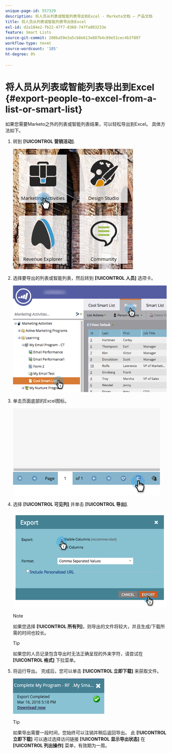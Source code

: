 ```yaml
---
unique-page-id: 557329
description: 将人员从列表或智能列表导出到Excel - Marketo文档 — 产品文档
title: 将人员从列表或智能列表导出到Excel
exl-id: d2a184e2-fb22-47f7-8368-747fa803233e
feature: Smart Lists
source-git-commit: 208ba59e3a5cb8e613e887b4c89e51cec4b3f897
workflow-type: tm+mt
source-wordcount: '185'
ht-degree: 0%

---
```


# 将人员从列表或智能列表导出到Excel {#export-people-to-excel-from-a-list-or-smart-list}

如果您需要Marketo之外的列表或智能列表结果，可以轻松导出到Excel。 具体方法如下。

1. 转到 **[!UICONTROL 营销活动]**.

   ![](assets/ma.png)

1. 选择要导出的列表或智能列表，然后转到 **[!UICONTROL 人员]** 选项卡。

   ![](assets/smartlistpeopletab-hands.png)

1. 单击页面底部的Excel图标。

   ![](assets/exportpeople.png)

1. 选择 **[!UICONTROL 可见列]** 并单击 **[!UICONTROL 导出]**.

   ![](assets/image2014-9-11-14-3a1-3a37.png)

   >[!NOTE]
   >
   >如果您选择 **[!UICONTROL 所有列]**，则导出的文件将较大，并且生成/下载所需的时间也较长。

   >[!TIP]
   >
   >如果您的人员记录包含导出时无法正确呈现的外来字符，请尝试在 **[!UICONTROL 格式]** 下拉菜单。

1. 将运行导出。 完成后，您可以单击 **[!UICONTROL 立即下载]** 来获取文件。

   ![](assets/popup.png)

   >[!TIP]
   >
   >如果导出需要一段时间，您始终可以注销并稍后返回导出。 此 **[!UICONTROL 立即下载]** 可以通过选择访问链接 **[!UICONTROL 显示导出状态]** 在 **[!UICONTROL 列出操作]** 菜单，有效期为一周。
